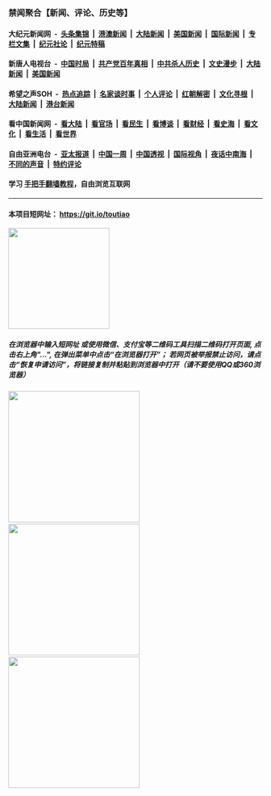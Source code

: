 ### 禁闻聚合【新闻、评论、历史等】

#### 大纪元新闻网 &nbsp;-&nbsp; [头条集锦](indexes/E头条集锦.md?t=02061622) &nbsp;|&nbsp; [港澳新闻](indexes/E港澳新闻.md?t=02061622)  &nbsp;|&nbsp; [大陆新闻](indexes/E大陆新闻.md?t=02061622) &nbsp;|&nbsp; [美国新闻](indexes/E美国新闻.md?t=02061622) &nbsp;|&nbsp; [国际新闻](indexes/E国际新闻.md?t=02061622) &nbsp;|&nbsp; [专栏文集](indexes/E专栏文集.md?t=02061622) &nbsp;|&nbsp; [纪元社论](indexes/E纪元社论.md?t=02061622) &nbsp;|&nbsp; [纪元特稿](indexes/E纪元特稿.md?t=02061622) 

#### 新唐人电视台 &nbsp;-&nbsp; [中国时局](indexes/N中国时局.md?t=02061622) &nbsp;|&nbsp; [共产党百年真相](indexes/N共产党百年真相.md?t=02061622) &nbsp;|&nbsp; [中共杀人历史](indexes/N中共杀人历史.md?t=02061622) &nbsp;|&nbsp; [文史漫步](indexes/N文史漫步.md?t=02061622) &nbsp;|&nbsp; [大陆新闻](indexes/N大陆新闻.md?t=02061622) &nbsp;|&nbsp; [美国新闻](indexes/N美国新闻.md?t=02061622)

#### 希望之声SOH &nbsp;-&nbsp; [热点追踪](indexes/H热点追踪.md?t=02061622) &nbsp;|&nbsp; [名家谈时事](indexes/H名家谈时事.md?t=02061622) &nbsp;|&nbsp; [个人评论](indexes/H个人评论.md?t=02061622)  &nbsp;|&nbsp; [红朝解密](indexes/H红朝解密.md?t=02061622) &nbsp;|&nbsp; [文化寻根](indexes/H文化寻根.md?t=02061622) &nbsp;|&nbsp; [大陆新闻](indexes/H大陆新闻.md?t=02061622) &nbsp;|&nbsp; [港台新闻](indexes/H港台新闻.md?t=02061622)

#### 看中国新闻网 &nbsp;-&nbsp; [看大陆](indexes/S看大陆.md?t=02061622) &nbsp;|&nbsp; [看官场](indexes/S看官场.md?t=02061622) &nbsp;|&nbsp; [看民生](indexes/S看民生.md?t=02061622)  &nbsp;|&nbsp; [看博谈](indexes/S看博谈.md?t=02061622) &nbsp;|&nbsp; [看财经](indexes/S看财经.md?t=02061622) &nbsp;|&nbsp; [看史海](indexes/S看史海.md?t=02061622) &nbsp;|&nbsp; [看文化](indexes/S看文化.md?t=02061622) &nbsp;|&nbsp; [看生活](indexes/S看生活.md?t=02061622) &nbsp;|&nbsp; [看世界](indexes/S看世界.md?t=02061622)

#### 自由亚洲电台 &nbsp;-&nbsp; [亚太报道](indexes/R亚太报道.md?t=02061622) &nbsp;|&nbsp; [中国一周](indexes/R中国一周.md?t=02061622) &nbsp;|&nbsp; [中国透视](indexes/R中国透视.md?t=02061622)  &nbsp;|&nbsp; [国际视角](indexes/R国际视角.md?t=02061622) &nbsp;|&nbsp; [夜话中南海](indexes/R夜话中南海.md?t=02061622) &nbsp;|&nbsp; [不同的声音](indexes/R不同的声音.md?t=02061622) &nbsp;|&nbsp; [特约评论](indexes/R特约评论.md?t=02061622)

#### 学习 [手把手翻墙教程](https://github.com/gfw-breaker/guides/wiki)，自由浏览互联网

----

#### 本项目短网址： https://git.io/toutiao
<img src="https://raw.githubusercontent.com/gfw-breaker/banned-news/master/scripts/img/qr.png" width="200px"/>  

##### 在浏览器中输入短网址 或使用微信、支付宝等二维码工具扫描二维码打开页面, 点击右上角"...", 在弹出菜单中点击“在浏览器打开”； 若网页被举报禁止访问，请点击“恢复申请访问”，将链接复制并粘贴到浏览器中打开（请不要使用QQ或360浏览器）

<img src="https://raw.githubusercontent.com/gfw-breaker/banned-news/master/scripts/img/1.png" width="260px"/> &nbsp; <img src="https://raw.githubusercontent.com/gfw-breaker/banned-news/master/scripts/img/2.png" width="260px"/> &nbsp; <img src="https://raw.githubusercontent.com/gfw-breaker/banned-news/master/scripts/img/3.png" width="260px"/>
